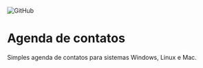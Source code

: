 ![GitHub](https://img.shields.io/github/license/Vansk1/agenda?style=for-the-badge)
# Agenda de contatos 
Simples agenda de contatos para sistemas Windows, Linux e Mac.
